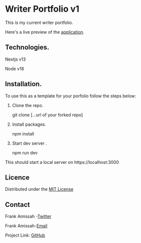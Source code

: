 # Writer Portfolio v1

This is my current writer portfolio.

Here's a live preview of the [application](https://otabil-writer.netlify.app).

## Technologies.

Nextjs v13

Node v18

## Installation.

To use this as a template for your porfolio follow the steps below:

1. Clone the repo.

    git clone [...url of your forked repo]

2. Install packages.

    npm install

3. Start dev server .

    npm run dev

This should start a local server on https://localhost:3000

## Licence

Distributed under the [MIT License](LICENSE)

## Contact

Frank Amissah -[Twitter](https://twitter.com/amotabil8)

Frank Amissah-[Email](mailto:amissahfrank17@gmail.com)

Project Link: [GitHub](https://github.com/amissah17/writerportfolio)

